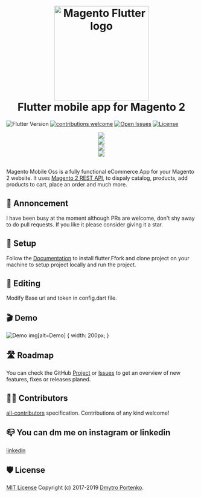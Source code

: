 <h1 align="center">
  <br>
  <a href="https://github.com/upendra-bajpai/magento-mobile-oss/wiki/"><img src="https://github.com/upendra-bajpai/magento-mobile-oss/blob/master/android/app/src/main/res/mipmap-hdpi/ic_launcher.png" alt="Magento Flutter logo" width="250"></a>
  <br>
  Flutter mobile app for Magento 2
  <br>
</h1>

![Flutter Version](https://img.shields.io/badge/Flutter-2.1-blue)
[![contributions welcome](https://img.shields.io/badge/contributions-welcome-brightgreen.svg?style=flat)](https://github.com/upendra-bajpai/magento-mobile-oss/issues)
[![Open Issues](https://img.shields.io/github/issues/upendra-bajpai/magento-mobile-oss)](https://github.com/upendra-bajpai/magento-mobile-oss/issues)
[![License](https://img.shields.io/badge/license-MIT-yellowgreen)](LICENSE)


<div align="center">
  <a align="center" href="https://github.com/upendra-bajpai?tab=followers">
    <img src="https://img.shields.io/github/followers/upendra-bajpai?label=Follow%20%40upendra&style=social" />
  </a>
  <br/>
  <a align="center" href="https://www.instagram.com/bajpaiupendra/">
    <img src="https://img.shields.io/badge/Instagram-E4405F?style=for-the-badge&logo=instagram&logoColor=white" />
  </a>
  <br/>
  <a align="center" href="https://stackoverflow.com/users/6678140/upendra">
    <img src="https://img.shields.io/badge/Stack_Overflow-FE7A16?style=for-the-badge&logo=stack-overflow&logoColor=white" />
  </a>
  <br/>
<a align="center" href="https://www.linkedin.com/in/upendrabajpai">
    <img src="https://img.shields.io/badge/LinkedIn-0077B5?style=for-the-badge&logo=linkedin&logoColor=white" />
  </a>
</div>
<br/>

Magento Mobile Oss is a fully functional eCommerce App for your Magento 2 website. It uses [Magento 2 REST API](https://devdocs.magento.com/guides/v2.3/get-started/rest_front.html), to dispaly catalog, products, add products to cart, place an order and much more.

## 📣 Annoncement

I have been busy at the moment although PRs are welcome, don't shy away to do pull requests. 
If you like it please consider giving it a star.

## 📲 Setup

Follow the [Documentation](https://docs.flutter.dev/get-started/install) to install flutter.Ffork and clone project on your machine to setup project locally and run the project.

## 🎨  Editing

Modify Base url and token in config.dart file.

## 🎬 Demo

![Demo](https://github.com/upendra-bajpai/magento-mobile-oss/blob/oss/ui.jpeg)
img[alt=Demo] { width: 200px; }

## 🛣 Roadmap

You can check the GitHub [Project](https://github.com/upendra-bajpai/magento-mobile-oss/projects/1) or [Issues](https://github.com/upendra-bajpai/magento-mobile-oss/issues) to get an overview of new features, fixes or releases planed. 

## 👨‍💻 Contributors

 [all-contributors](https://github.com/all-contributors/all-contributors) specification. Contributions of any kind welcome!

## 📪 You can dm me on instagram or linkedin

<!--I open to any discussion. I have [Slack](https://join.slack.com/t/magento-react-native/shared_invite/enQtNjE3ODY0MDUxOTQyLTgwNDY2YzczNTEyNjQyY2QzMmY5ZDY4MmZlYjMyYmRiYzgzZjBiMDhmOTYxMDZkZjAwODkwZGI2MjAxY2FkNTE) workspace so ping me via email if you want to join. 

troublesohard@gmail.com-->

<!--[upwork](https://www.upwork.com/o/profiles/users/_~019a1afcd3f56e9469/)-->

[linkedin](https://www.linkedin.com/in/upendrabajpai/)

<!--## 🎉 Thanks to

[<img src="https://global-uploads.webflow.com/5c741219fd0819540590e785/5c741219fd0819856890e790_asset%2039.svg" width="200px">](https://www.bugsnag.com/)

They are offering an open-source plan for this project.-->

## 🛡 License

[MIT License](LICENSE) Copyright (c) 2017-2019 [Dmytro Portenko](https://www.linkedin.com/in/upendrabajpai/).